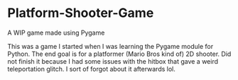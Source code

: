 # Platform-Shooter-Game
A WIP game made using Pygame

This was a game I started when I was learning the Pygame module for Python. The end goal is for a platformer (Mario Bros kind of) 2D shooter. Did not finish it because I had some
issues with the hitbox that gave a weird teleportation glitch. I sort of forgot about it afterwards lol. 

